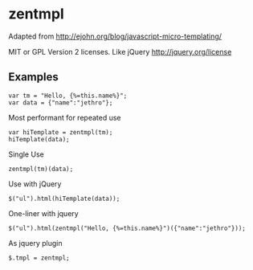 zentmpl
=======
Adapted from http://ejohn.org/blog/javascript-micro-templating/

MIT or GPL Version 2 licenses. Like jQuery <http://jquery.org/license>

Examples
--------

    var tm = "Hello, {%=this.name%}";
    var data = {"name":"jethro"};

Most performant for repeated use

    var hiTemplate = zentmpl(tm);
    hiTemplate(data);
  
Single Use

    zentmpl(tm)(data);

Use with jQuery

    $("ul").html(hiTemplate(data));

One-liner with jquery

    $("ul").html(zentmpl("Hello, {%=this.name%}")({"name":"jethro"}));

As jquery plugin

    $.tmpl = zentmpl;